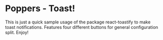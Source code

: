 # Poppers - Toast!

This is just a quick sample usage of the package react-toastify to make toast notifications. Features four different buttons for general configuration split. Enjoy!

